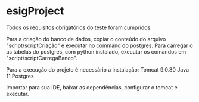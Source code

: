 # esigProject
Todos os requisitos obrigatórios do teste foram cumpridos.

Para a criação do banco de dados, copiar o conteúdo do arquivo "script/scriptCriação" e executar no command do postgres.
Para carregar o as tabelas do postgres, com python instalado, executar os comandos em "script/scriptCarregaBanco".

Para a execução do projeto é necessário a instalação:
Tomcat 9.0.80
Java 11
Postgres

Importar para sua IDE, baixar as dependências, configurar o tomcat e executar.
